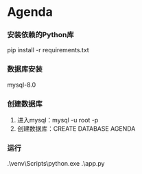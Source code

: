 # Agenda

### 安装依赖的Python库

pip install -r requirements.txt

### 数据库安装

mysql-8.0

### 创建数据库

1. 进入mysql：mysql -u root -p
2. 创建数据库：CREATE DATABASE AGENDA

### 运行

.\venv\Scripts\python.exe .\app.py
